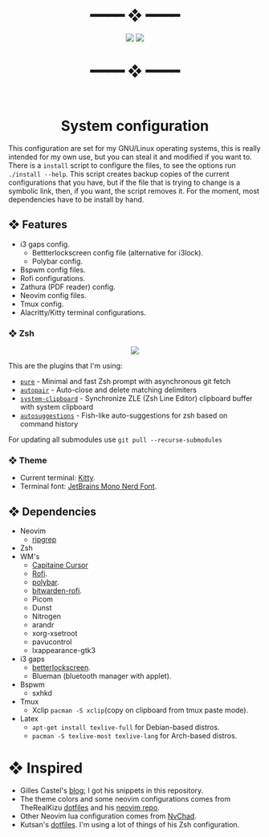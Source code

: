 <div align="center">
  <h1>━━━━  ❖  ━━━━</h1>
  <img src="https://raw.githubusercontent.com/vFredo/dotfiles/media/bspwm-rice.png" />
  <img src="https://raw.githubusercontent.com/vFredo/dotfiles/media/nvim-screenshot.png" />
  <h1>━━━━  ❖  ━━━━</h1>
  <br />
  <h1>System configuration</h1>
</div>

This configuration are set for my GNU/Linux operating systems, this is really intended for my own use,
but you can steal it and modified if you want to. There is a `install` script to configure
the files, to see the options run `./install --help`. This script creates backup copies of the current
configurations that you have, but if the file that is trying to change is a symbolic link, then, if
you want, the script removes it. For the moment, most dependencies have to be install by hand.

## ❖ Features
* i3 gaps config.
  * Bettterlockscreen config file (alternative for i3lock).
  * Polybar config.
* Bspwm config files.
* Rofi configurations.
* Zathura (PDF reader) config.
* Neovim config files.
* Tmux config.
* Alacritty/Kitty terminal configurations.

### ❖ Zsh
<div align="center">
  <img src="https://raw.githubusercontent.com/fredo0522/dotfiles/media/zsh-prompt.png"/>
</div>

This are the plugins that I'm using:
- [`pure`](https://github.com/sindresorhus/pure) - Minimal and fast Zsh prompt with asynchronous git fetch
- [`autopair`](https://github.com/hlissner/zsh-autopair) - Auto-close and delete matching delimiters
- [`system-clipboard`](https://github.com/kutsan/zsh-system-clipboard) - Synchronize ZLE (Zsh Line Editor) clipboard buffer with system clipboard
- [`autosuggestions`](https://github.com/zsh-users/zsh-autosuggestions) - Fish-like auto-suggestions for zsh based on command history

For updating all submodules use `git pull --recurse-submodules`

### ❖ Theme
* Current terminal: [Kitty](https://sw.kovidgoyal.net/kitty/).
* Terminal font: [JetBrains Mono Nerd Font](https://github.com/ryanoasis/nerd-fonts).

## ❖ Dependencies
* Neovim
  * [ripgrep](https://github.com/BurntSushi/ripgrep)
* Zsh
* WM's
  * [Capitaine Cursor](https://github.com/keeferrourke/capitaine-cursors)
  * [Rofi](https://github.com/davatorium/rofi).
  * [polybar](https://github.com/polybar/polybar).
  * [bitwarden-rofi](https://github.com/mattydebie/bitwarden-rofi).
  * Picom
  * Dunst
  * Nitrogen
  * arandr
  * xorg-xsetroot
  * pavucontrol
  * lxappearance-gtk3
* i3 gaps
  * [betterlockscreen](https://github.com/pavanjadhaw/betterlockscreen).
  * Blueman (bluetooth manager with applet).
* Bspwm
  * sxhkd
* Tmux
  * Xclip `pacman -S xclip`(copy on clipboard from tmux paste mode).
* Latex
  * `apt-get install texlive-full` for Debian-based distros.
  * `pacman -S texlive-most texlive-lang` for Arch-based distros.

# ❖ Inspired
* Gilles Castel's [blog](https://castel.dev/); I got his snippets in this repository.
* The theme colors and some neovim configurations comes from TheRealKizu [dotfiles](https://github.com/TheRealKizu/dotfiles) and his [neovim repo](https://github.com/TheRealKizu/neodots).
* Other Neovim lua configuration comes from [NvChad](https://github.com/NvChad/NvChad).
* Kutsan's [dotfiles](https://github.com/kutsan/dotfiles). I'm using a lot of things of his Zsh configuration.
